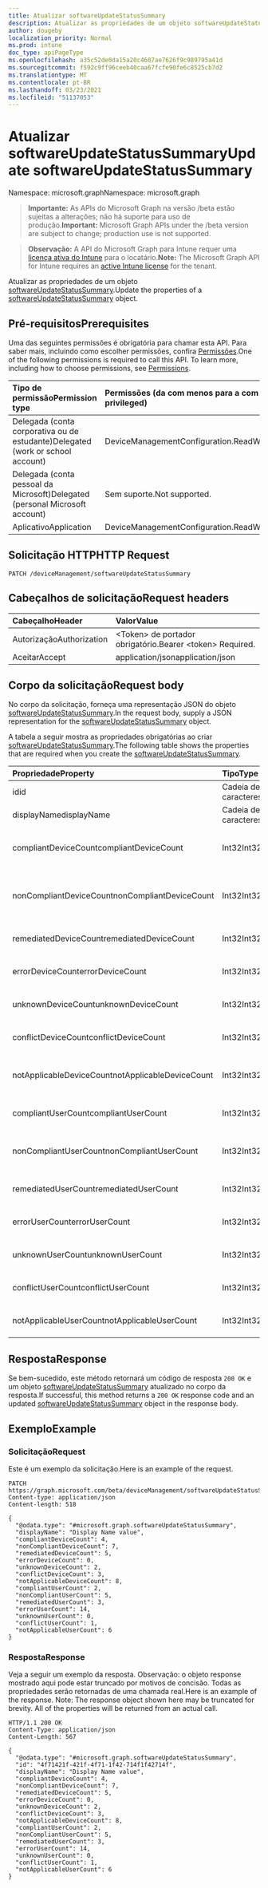 ```yaml
---
title: Atualizar softwareUpdateStatusSummary
description: Atualizar as propriedades de um objeto softwareUpdateStatusSummary.
author: dougeby
localization_priority: Normal
ms.prod: intune
doc_type: apiPageType
ms.openlocfilehash: a35c52de0da15a20c4607ae7626f9c989795a41d
ms.sourcegitcommit: f592c9ff96ceeb40caa67fcfe90fe6c8525cb7d2
ms.translationtype: MT
ms.contentlocale: pt-BR
ms.lasthandoff: 03/23/2021
ms.locfileid: "51137053"
---
```

# <a name="update-softwareupdatestatussummary"></a><span data-ttu-id="a8513-103">Atualizar softwareUpdateStatusSummary</span><span class="sxs-lookup"><span data-stu-id="a8513-103">Update softwareUpdateStatusSummary</span></span>

<span data-ttu-id="a8513-104">Namespace: microsoft.graph</span><span class="sxs-lookup"><span data-stu-id="a8513-104">Namespace: microsoft.graph</span></span>

> <span data-ttu-id="a8513-105">**Importante:** As APIs do Microsoft Graph na versão /beta estão sujeitas a alterações; não há suporte para uso de produção.</span><span class="sxs-lookup"><span data-stu-id="a8513-105">**Important:** Microsoft Graph APIs under the /beta version are subject to change; production use is not supported.</span></span>

> <span data-ttu-id="a8513-106">**Observação:** A API do Microsoft Graph para Intune requer uma [licença ativa do Intune](https://go.microsoft.com/fwlink/?linkid=839381) para o locatário.</span><span class="sxs-lookup"><span data-stu-id="a8513-106">**Note:** The Microsoft Graph API for Intune requires an [active Intune license](https://go.microsoft.com/fwlink/?linkid=839381) for the tenant.</span></span>

<span data-ttu-id="a8513-107">Atualizar as propriedades de um objeto [softwareUpdateStatusSummary](../resources/intune-deviceconfig-softwareupdatestatussummary.md).</span><span class="sxs-lookup"><span data-stu-id="a8513-107">Update the properties of a [softwareUpdateStatusSummary](../resources/intune-deviceconfig-softwareupdatestatussummary.md) object.</span></span>

## <a name="prerequisites"></a><span data-ttu-id="a8513-108">Pré-requisitos</span><span class="sxs-lookup"><span data-stu-id="a8513-108">Prerequisites</span></span>
<span data-ttu-id="a8513-p101">Uma das seguintes permissões é obrigatória para chamar esta API. Para saber mais, incluindo como escolher permissões, confira [Permissões](/graph/permissions-reference).</span><span class="sxs-lookup"><span data-stu-id="a8513-p101">One of the following permissions is required to call this API. To learn more, including how to choose permissions, see [Permissions](/graph/permissions-reference).</span></span>

|<span data-ttu-id="a8513-111">Tipo de permissão</span><span class="sxs-lookup"><span data-stu-id="a8513-111">Permission type</span></span>|<span data-ttu-id="a8513-112">Permissões (da com menos para a com mais privilégios)</span><span class="sxs-lookup"><span data-stu-id="a8513-112">Permissions (from least to most privileged)</span></span>|
|:---|:---|
|<span data-ttu-id="a8513-113">Delegada (conta corporativa ou de estudante)</span><span class="sxs-lookup"><span data-stu-id="a8513-113">Delegated (work or school account)</span></span>|<span data-ttu-id="a8513-114">DeviceManagementConfiguration.ReadWrite.All</span><span class="sxs-lookup"><span data-stu-id="a8513-114">DeviceManagementConfiguration.ReadWrite.All</span></span>|
|<span data-ttu-id="a8513-115">Delegada (conta pessoal da Microsoft)</span><span class="sxs-lookup"><span data-stu-id="a8513-115">Delegated (personal Microsoft account)</span></span>|<span data-ttu-id="a8513-116">Sem suporte.</span><span class="sxs-lookup"><span data-stu-id="a8513-116">Not supported.</span></span>|
|<span data-ttu-id="a8513-117">Aplicativo</span><span class="sxs-lookup"><span data-stu-id="a8513-117">Application</span></span>|<span data-ttu-id="a8513-118">DeviceManagementConfiguration.ReadWrite.All</span><span class="sxs-lookup"><span data-stu-id="a8513-118">DeviceManagementConfiguration.ReadWrite.All</span></span>|

## <a name="http-request"></a><span data-ttu-id="a8513-119">Solicitação HTTP</span><span class="sxs-lookup"><span data-stu-id="a8513-119">HTTP Request</span></span>
<!-- {
  "blockType": "ignored"
}
-->
``` http
PATCH /deviceManagement/softwareUpdateStatusSummary
```

## <a name="request-headers"></a><span data-ttu-id="a8513-120">Cabeçalhos de solicitação</span><span class="sxs-lookup"><span data-stu-id="a8513-120">Request headers</span></span>
|<span data-ttu-id="a8513-121">Cabeçalho</span><span class="sxs-lookup"><span data-stu-id="a8513-121">Header</span></span>|<span data-ttu-id="a8513-122">Valor</span><span class="sxs-lookup"><span data-stu-id="a8513-122">Value</span></span>|
|:---|:---|
|<span data-ttu-id="a8513-123">Autorização</span><span class="sxs-lookup"><span data-stu-id="a8513-123">Authorization</span></span>|<span data-ttu-id="a8513-124">&lt;Token&gt; de portador obrigatório.</span><span class="sxs-lookup"><span data-stu-id="a8513-124">Bearer &lt;token&gt; Required.</span></span>|
|<span data-ttu-id="a8513-125">Aceitar</span><span class="sxs-lookup"><span data-stu-id="a8513-125">Accept</span></span>|<span data-ttu-id="a8513-126">application/json</span><span class="sxs-lookup"><span data-stu-id="a8513-126">application/json</span></span>|

## <a name="request-body"></a><span data-ttu-id="a8513-127">Corpo da solicitação</span><span class="sxs-lookup"><span data-stu-id="a8513-127">Request body</span></span>
<span data-ttu-id="a8513-128">No corpo da solicitação, forneça uma representação JSON do objeto [softwareUpdateStatusSummary](../resources/intune-deviceconfig-softwareupdatestatussummary.md).</span><span class="sxs-lookup"><span data-stu-id="a8513-128">In the request body, supply a JSON representation for the [softwareUpdateStatusSummary](../resources/intune-deviceconfig-softwareupdatestatussummary.md) object.</span></span>

<span data-ttu-id="a8513-129">A tabela a seguir mostra as propriedades obrigatórias ao criar [softwareUpdateStatusSummary](../resources/intune-deviceconfig-softwareupdatestatussummary.md).</span><span class="sxs-lookup"><span data-stu-id="a8513-129">The following table shows the properties that are required when you create the [softwareUpdateStatusSummary](../resources/intune-deviceconfig-softwareupdatestatussummary.md).</span></span>

|<span data-ttu-id="a8513-130">Propriedade</span><span class="sxs-lookup"><span data-stu-id="a8513-130">Property</span></span>|<span data-ttu-id="a8513-131">Tipo</span><span class="sxs-lookup"><span data-stu-id="a8513-131">Type</span></span>|<span data-ttu-id="a8513-132">Descrição</span><span class="sxs-lookup"><span data-stu-id="a8513-132">Description</span></span>|
|:---|:---|:---|
|<span data-ttu-id="a8513-133">id</span><span class="sxs-lookup"><span data-stu-id="a8513-133">id</span></span>|<span data-ttu-id="a8513-134">Cadeia de caracteres</span><span class="sxs-lookup"><span data-stu-id="a8513-134">String</span></span>|<span data-ttu-id="a8513-135">Chave da entidade.</span><span class="sxs-lookup"><span data-stu-id="a8513-135">Key of the entity.</span></span>|
|<span data-ttu-id="a8513-136">displayName</span><span class="sxs-lookup"><span data-stu-id="a8513-136">displayName</span></span>|<span data-ttu-id="a8513-137">Cadeia de caracteres</span><span class="sxs-lookup"><span data-stu-id="a8513-137">String</span></span>|<span data-ttu-id="a8513-138">O nome da política.</span><span class="sxs-lookup"><span data-stu-id="a8513-138">The name of the policy.</span></span>|
|<span data-ttu-id="a8513-139">compliantDeviceCount</span><span class="sxs-lookup"><span data-stu-id="a8513-139">compliantDeviceCount</span></span>|<span data-ttu-id="a8513-140">Int32</span><span class="sxs-lookup"><span data-stu-id="a8513-140">Int32</span></span>|<span data-ttu-id="a8513-141">Número de dispositivos em conformidade.</span><span class="sxs-lookup"><span data-stu-id="a8513-141">Number of compliant devices.</span></span>|
|<span data-ttu-id="a8513-142">nonCompliantDeviceCount</span><span class="sxs-lookup"><span data-stu-id="a8513-142">nonCompliantDeviceCount</span></span>|<span data-ttu-id="a8513-143">Int32</span><span class="sxs-lookup"><span data-stu-id="a8513-143">Int32</span></span>|<span data-ttu-id="a8513-144">Número de dispositivos sem conformidade.</span><span class="sxs-lookup"><span data-stu-id="a8513-144">Number of non compliant devices.</span></span>|
|<span data-ttu-id="a8513-145">remediatedDeviceCount</span><span class="sxs-lookup"><span data-stu-id="a8513-145">remediatedDeviceCount</span></span>|<span data-ttu-id="a8513-146">Int32</span><span class="sxs-lookup"><span data-stu-id="a8513-146">Int32</span></span>|<span data-ttu-id="a8513-147">Número de dispositivos corrigidos.</span><span class="sxs-lookup"><span data-stu-id="a8513-147">Number of remediated devices.</span></span>|
|<span data-ttu-id="a8513-148">errorDeviceCount</span><span class="sxs-lookup"><span data-stu-id="a8513-148">errorDeviceCount</span></span>|<span data-ttu-id="a8513-149">Int32</span><span class="sxs-lookup"><span data-stu-id="a8513-149">Int32</span></span>|<span data-ttu-id="a8513-150">Número de dispositivos com erro.</span><span class="sxs-lookup"><span data-stu-id="a8513-150">Number of devices had error.</span></span>|
|<span data-ttu-id="a8513-151">unknownDeviceCount</span><span class="sxs-lookup"><span data-stu-id="a8513-151">unknownDeviceCount</span></span>|<span data-ttu-id="a8513-152">Int32</span><span class="sxs-lookup"><span data-stu-id="a8513-152">Int32</span></span>|<span data-ttu-id="a8513-153">Número de dispositivos desconhecidos.</span><span class="sxs-lookup"><span data-stu-id="a8513-153">Number of unknown devices.</span></span>|
|<span data-ttu-id="a8513-154">conflictDeviceCount</span><span class="sxs-lookup"><span data-stu-id="a8513-154">conflictDeviceCount</span></span>|<span data-ttu-id="a8513-155">Int32</span><span class="sxs-lookup"><span data-stu-id="a8513-155">Int32</span></span>|<span data-ttu-id="a8513-156">Número de dispositivos em conflito.</span><span class="sxs-lookup"><span data-stu-id="a8513-156">Number of conflict devices.</span></span>|
|<span data-ttu-id="a8513-157">notApplicableDeviceCount</span><span class="sxs-lookup"><span data-stu-id="a8513-157">notApplicableDeviceCount</span></span>|<span data-ttu-id="a8513-158">Int32</span><span class="sxs-lookup"><span data-stu-id="a8513-158">Int32</span></span>|<span data-ttu-id="a8513-159">Número de dispositivos não aplicáveis.</span><span class="sxs-lookup"><span data-stu-id="a8513-159">Number of not applicable devices.</span></span>|
|<span data-ttu-id="a8513-160">compliantUserCount</span><span class="sxs-lookup"><span data-stu-id="a8513-160">compliantUserCount</span></span>|<span data-ttu-id="a8513-161">Int32</span><span class="sxs-lookup"><span data-stu-id="a8513-161">Int32</span></span>|<span data-ttu-id="a8513-162">Número de usuários em conformidade.</span><span class="sxs-lookup"><span data-stu-id="a8513-162">Number of compliant users.</span></span>|
|<span data-ttu-id="a8513-163">nonCompliantUserCount</span><span class="sxs-lookup"><span data-stu-id="a8513-163">nonCompliantUserCount</span></span>|<span data-ttu-id="a8513-164">Int32</span><span class="sxs-lookup"><span data-stu-id="a8513-164">Int32</span></span>|<span data-ttu-id="a8513-165">Número de usuários em não conformidade.</span><span class="sxs-lookup"><span data-stu-id="a8513-165">Number of non compliant users.</span></span>|
|<span data-ttu-id="a8513-166">remediatedUserCount</span><span class="sxs-lookup"><span data-stu-id="a8513-166">remediatedUserCount</span></span>|<span data-ttu-id="a8513-167">Int32</span><span class="sxs-lookup"><span data-stu-id="a8513-167">Int32</span></span>|<span data-ttu-id="a8513-168">Número de usuários corrigidos.</span><span class="sxs-lookup"><span data-stu-id="a8513-168">Number of remediated users.</span></span>|
|<span data-ttu-id="a8513-169">errorUserCount</span><span class="sxs-lookup"><span data-stu-id="a8513-169">errorUserCount</span></span>|<span data-ttu-id="a8513-170">Int32</span><span class="sxs-lookup"><span data-stu-id="a8513-170">Int32</span></span>|<span data-ttu-id="a8513-171">Número de usuários com erro.</span><span class="sxs-lookup"><span data-stu-id="a8513-171">Number of users had error.</span></span>|
|<span data-ttu-id="a8513-172">unknownUserCount</span><span class="sxs-lookup"><span data-stu-id="a8513-172">unknownUserCount</span></span>|<span data-ttu-id="a8513-173">Int32</span><span class="sxs-lookup"><span data-stu-id="a8513-173">Int32</span></span>|<span data-ttu-id="a8513-174">Número de usuários desconhecidos.</span><span class="sxs-lookup"><span data-stu-id="a8513-174">Number of unknown users.</span></span>|
|<span data-ttu-id="a8513-175">conflictUserCount</span><span class="sxs-lookup"><span data-stu-id="a8513-175">conflictUserCount</span></span>|<span data-ttu-id="a8513-176">Int32</span><span class="sxs-lookup"><span data-stu-id="a8513-176">Int32</span></span>|<span data-ttu-id="a8513-177">Número de usuários com conflitos.</span><span class="sxs-lookup"><span data-stu-id="a8513-177">Number of conflict users.</span></span>|
|<span data-ttu-id="a8513-178">notApplicableUserCount</span><span class="sxs-lookup"><span data-stu-id="a8513-178">notApplicableUserCount</span></span>|<span data-ttu-id="a8513-179">Int32</span><span class="sxs-lookup"><span data-stu-id="a8513-179">Int32</span></span>|<span data-ttu-id="a8513-180">Número de usuários não aplicáveis.</span><span class="sxs-lookup"><span data-stu-id="a8513-180">Number of not applicable users.</span></span>|



## <a name="response"></a><span data-ttu-id="a8513-181">Resposta</span><span class="sxs-lookup"><span data-stu-id="a8513-181">Response</span></span>
<span data-ttu-id="a8513-182">Se bem-sucedido, este método retornará um código de resposta `200 OK` e um objeto [softwareUpdateStatusSummary](../resources/intune-deviceconfig-softwareupdatestatussummary.md) atualizado no corpo da resposta.</span><span class="sxs-lookup"><span data-stu-id="a8513-182">If successful, this method returns a `200 OK` response code and an updated [softwareUpdateStatusSummary](../resources/intune-deviceconfig-softwareupdatestatussummary.md) object in the response body.</span></span>

## <a name="example"></a><span data-ttu-id="a8513-183">Exemplo</span><span class="sxs-lookup"><span data-stu-id="a8513-183">Example</span></span>

### <a name="request"></a><span data-ttu-id="a8513-184">Solicitação</span><span class="sxs-lookup"><span data-stu-id="a8513-184">Request</span></span>
<span data-ttu-id="a8513-185">Este é um exemplo da solicitação.</span><span class="sxs-lookup"><span data-stu-id="a8513-185">Here is an example of the request.</span></span>
``` http
PATCH https://graph.microsoft.com/beta/deviceManagement/softwareUpdateStatusSummary
Content-type: application/json
Content-length: 518

{
  "@odata.type": "#microsoft.graph.softwareUpdateStatusSummary",
  "displayName": "Display Name value",
  "compliantDeviceCount": 4,
  "nonCompliantDeviceCount": 7,
  "remediatedDeviceCount": 5,
  "errorDeviceCount": 0,
  "unknownDeviceCount": 2,
  "conflictDeviceCount": 3,
  "notApplicableDeviceCount": 8,
  "compliantUserCount": 2,
  "nonCompliantUserCount": 5,
  "remediatedUserCount": 3,
  "errorUserCount": 14,
  "unknownUserCount": 0,
  "conflictUserCount": 1,
  "notApplicableUserCount": 6
}
```

### <a name="response"></a><span data-ttu-id="a8513-186">Resposta</span><span class="sxs-lookup"><span data-stu-id="a8513-186">Response</span></span>
<span data-ttu-id="a8513-p102">Veja a seguir um exemplo da resposta. Observação: o objeto response mostrado aqui pode estar truncado por motivos de concisão. Todas as propriedades serão retornadas de uma chamada real.</span><span class="sxs-lookup"><span data-stu-id="a8513-p102">Here is an example of the response. Note: The response object shown here may be truncated for brevity. All of the properties will be returned from an actual call.</span></span>
``` http
HTTP/1.1 200 OK
Content-Type: application/json
Content-Length: 567

{
  "@odata.type": "#microsoft.graph.softwareUpdateStatusSummary",
  "id": "4f71421f-421f-4f71-1f42-714f1f42714f",
  "displayName": "Display Name value",
  "compliantDeviceCount": 4,
  "nonCompliantDeviceCount": 7,
  "remediatedDeviceCount": 5,
  "errorDeviceCount": 0,
  "unknownDeviceCount": 2,
  "conflictDeviceCount": 3,
  "notApplicableDeviceCount": 8,
  "compliantUserCount": 2,
  "nonCompliantUserCount": 5,
  "remediatedUserCount": 3,
  "errorUserCount": 14,
  "unknownUserCount": 0,
  "conflictUserCount": 1,
  "notApplicableUserCount": 6
}
```




